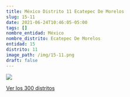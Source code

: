 ```yaml
---
title: México Distrito 11 Ecatepec De Morelos
slug: 15-11
date: 2021-06-24T10:46:05-05:00
tags: []
nombre_entidad: México
nombre_distrito: Ecatepec De Morelos
entidad: 15
distrito: 11
image_path: /img/15-11.png
draft: false
---
```


![](/img/15-11.png)

[Ver los 300 distritos](/docs/elecciones-2021)
